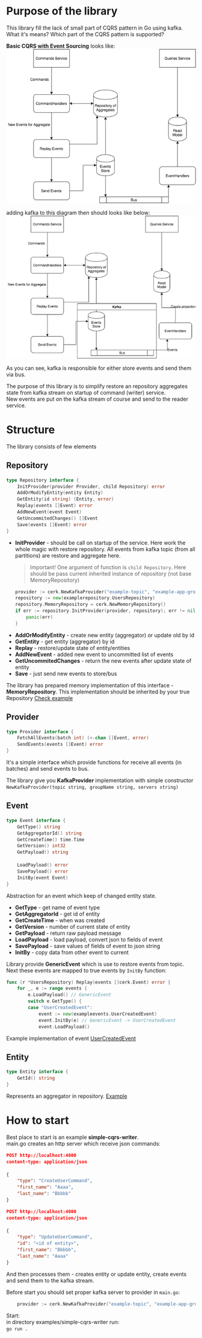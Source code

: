 # Purpose of the library

This library fill the lack of small part of CQRS pattern in Go using kafka.  
What it's means? Which part of the CQRS pattern is supported?

**Basic CQRS with Event Sourcing** looks like:  
![Basic CQRS](images/basic_cqrs.png)

adding kafka to this diagram then should looks like below:  
![Basic Kafka CQRS](images/basic_kafka_cqrs.png)

As you can see, kafka is responsible for either store events and send them via bus.

The purpose of this library is to simplify restore an repository aggregates state from kafka stream on startup of command (writer) service.  
New events are put on the kafka stream of course and send to the reader service.  

# Structure
The library consists of few elements

## Repository
```go
type Repository interface {
	InitProvider(provider Provider, child Repository) error
	AddOrModifyEntity(entity Entity)
	GetEntity(id string) (Entity, error)
	Replay(events []Event) error
	AddNewEvent(event Event)
	GetUncommitedChanges() []Event
	Save(events []Event) error
}
```

* **InitProvider** - should be call on startup of the service. Here work the whole magic with restore repository. All events from kafka topic (from all partitions) are restore and aggregate here.
    > Important! One argument of function is `child Repository`. Here should be pass current inherited instance of repository (not base MemoryRepository)
    ```go
    provider := cerk.NewKafkaProvider("example-topic", "example-app-group", "192.168.1.151:9092")
	repository := new(examplerepository.UsersRepository)
	repository.MemoryRepository = cerk.NewMemoryRepository()
	if err := repository.InitProvider(provider, repository); err != nil {
		panic(err)
	}
    ```
* **AddOrModifyEntity** - create new entity (aggregator) or update old by id
* **GetEntity** - get entity (aggregator) by id
* **Replay** - restore/update state of entity/entities 
* **AddNewEvent** - added new event to uncommitted list of events
* **GetUncommitedChanges** - return the new events after update state of entity
* **Save** - just send new events to store/bus

The library has prepared memory implementation of this interface - **MemoryRepository**. This implementation should be inherited by your true Repository [Check example](examples/simple-cqrs-writer/repository/repository.go)

## Provider
```go
type Provider interface {
	FetchAllEvents(batch int) (<-chan []Event, error)
	SendEvents(events []Event) error
}
```

It's a simple interface which provide functions for receive all events (in batches) and send events to bus.

The library give you **KafkaProvider** implementation with simple constructor `NewKafkaProvider(topic string, groupName string, servers string)`

## Event
```go
type Event interface {
	GetType() string
	GetAggregatorId() string
	GetCreateTime() time.Time
	GetVersion() int32
	GetPayload() string

	LoadPayload() error
	SavePayload() error
	InitBy(event Event)
}
```

Abstraction for an event which keep of changed entity state.
* **GetType** - get name of event type
* **GetAggregatorId** - get id of entity
* **GetCreateTime** - when was created
* **GetVersion** - number of current state of entity
* **GetPayload** - return raw payload message
* **LoadPayload** - load payload, convert json to fields of event
* **SavePayload** - save values of fields of event to json string
* **InitBy** - copy data from other event to current

Library provide **GenericEvent** which is use to restore events from topic. Next these events are mapped to true events by `InitBy` function:
```go
func (r *UsersRepository) Replay(events []cerk.Event) error {
	for _, e := range events {
		e.LoadPayload() // GenericEvent
		switch e.GetType() {
		case "UserCreatedEvent":
			event := new(exampleevents.UserCreatedEvent)
			event.InitBy(e) // GenericEvent -> UserCreatedEvent
			event.LoadPayload()
```

Example implementation of event [UserCreatedEvent](examples/simple-cqrs-writer/events/user_created_event.go)

## Entity
```go
type Entity interface {
	GetId() string
}
```

Represents an aggregator in repository. [Example](examples/simple-cqrs-writer/repository/user.go)

# How to start

Best place to start is an example **simple-cqrs-writer**.  
main.go creates an http server which receive json commands:
```json
POST http://localhost:4000
content-type: application/json

{
    "type": "CreateUserCommand",
    "first_name": "Aaaa",
    "last_name": "Bbbbb"
}
```    

```json
POST http://localhost:4000
content-type: application/json

{
    "type": "UpdateUserCommand",
    "id": "<id of entity>",
    "first_name": "Bbbbb",
    "last_name": "Aaaa"
}
```

And then processes them - creates entity or update entity, create events and send them to the kafka stream.

Before start you should set proper kafka server to provider in `main.go`:
```go
    provider := cerk.NewKafkaProvider("example-topic", "example-app-group", "<server>)
```

Start:  
in directory examples/simple-cqrs-writer run:  
`go run .` 